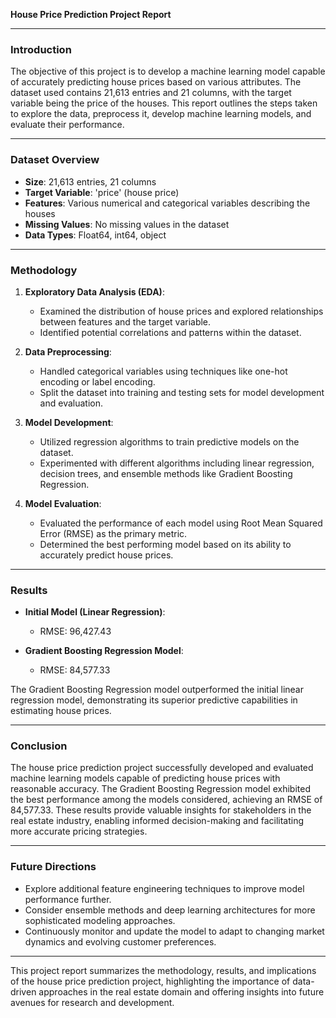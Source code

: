 **House Price Prediction Project Report**

---

### Introduction

The objective of this project is to develop a machine learning model capable of accurately predicting house prices based on various attributes. The dataset used contains 21,613 entries and 21 columns, with the target variable being the price of the houses. This report outlines the steps taken to explore the data, preprocess it, develop machine learning models, and evaluate their performance.

---

### Dataset Overview

- **Size**: 21,613 entries, 21 columns
- **Target Variable**: 'price' (house price)
- **Features**: Various numerical and categorical variables describing the houses
- **Missing Values**: No missing values in the dataset
- **Data Types**: Float64, int64, object

---

### Methodology

1. **Exploratory Data Analysis (EDA)**:
   - Examined the distribution of house prices and explored relationships between features and the target variable.
   - Identified potential correlations and patterns within the dataset.

2. **Data Preprocessing**:
   - Handled categorical variables using techniques like one-hot encoding or label encoding.
   - Split the dataset into training and testing sets for model development and evaluation.

3. **Model Development**:
   - Utilized regression algorithms to train predictive models on the dataset.
   - Experimented with different algorithms including linear regression, decision trees, and ensemble methods like Gradient Boosting Regression.

4. **Model Evaluation**:
   - Evaluated the performance of each model using Root Mean Squared Error (RMSE) as the primary metric.
   - Determined the best performing model based on its ability to accurately predict house prices.

---

### Results

- **Initial Model (Linear Regression)**:
  - RMSE: 96,427.43

- **Gradient Boosting Regression Model**:
  - RMSE: 84,577.33

The Gradient Boosting Regression model outperformed the initial linear regression model, demonstrating its superior predictive capabilities in estimating house prices.

---

### Conclusion

The house price prediction project successfully developed and evaluated machine learning models capable of predicting house prices with reasonable accuracy. The Gradient Boosting Regression model exhibited the best performance among the models considered, achieving an RMSE of 84,577.33. These results provide valuable insights for stakeholders in the real estate industry, enabling informed decision-making and facilitating more accurate pricing strategies.

---

### Future Directions

- Explore additional feature engineering techniques to improve model performance further.
- Consider ensemble methods and deep learning architectures for more sophisticated modeling approaches.
- Continuously monitor and update the model to adapt to changing market dynamics and evolving customer preferences.

---

This project report summarizes the methodology, results, and implications of the house price prediction project, highlighting the importance of data-driven approaches in the real estate domain and offering insights into future avenues for research and development.
